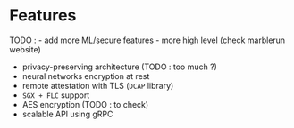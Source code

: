 # Features

TODO : - add more ML/secure features
       - more high level (check marblerun website)

- privacy-preserving architecture (TODO : too much ?)
- neural networks encryption at rest 
- remote attestation with TLS (```DCAP``` library)
- ```SGX + FLC``` support
- AES encryption (TODO : to check)
- scalable API using gRPC
